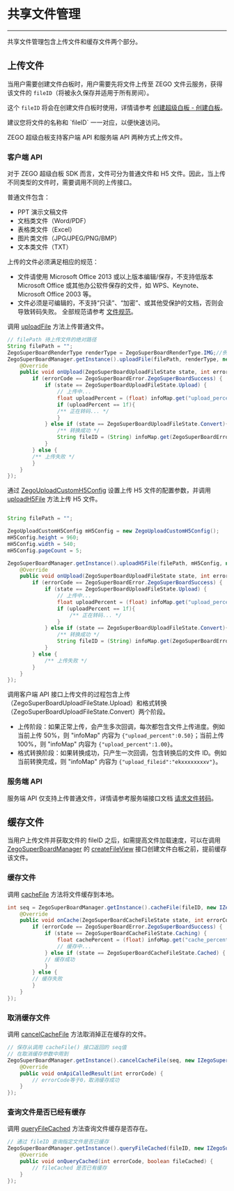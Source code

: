 # 共享文件管理

- - -

共享文件管理包含上传文件和缓存文件两个部分。

## 上传文件

当用户需要创建文件白板时，用户需要先将文件上传至 ZEGO 文件云服务，获得该文件的 `fileID`（将被永久保存并适用于所有房间）。

这个 `fileID` 将会在创建文件白板时使用，详情请参考 [创建超级白板 - 创建白板](/super-board-android/quick-start/create-white-board)。

<Note title="说明">
建议您将文件的名称和 `fileID` 一一对应，以便快速访问。
</Note>

ZEGO 超级白板支持客户端 API 和服务端 API 两种方式上传文件。

### 客户端 API

对于 ZEGO 超级白板 SDK 而言，文件可分为普通文件和 H5 文件。因此，当上传不同类型的文件时，需要调用不同的上传接口。

普通文件包含：

- PPT 演示文稿文件
- 文档类文件（Word/PDF）
- 表格类文件（Excel）
- 图片类文件（JPG/JPEG/PNG/BMP）
- 文本类文件（TXT）

<Warning title="注意">
上传的文件必须满足相应的规范：

- 文件请使用 Microsoft Office 2013 或以上版本编辑/保存，不支持低版本 Microsoft Office 或其他办公软件保存的文件，如 WPS、Keynote、Microsoft Office 2003 等。
- 文件必须是可编辑的，不支持“只读”、“加密”、或其他受保护的文档，否则会导致转码失败。
全部规范请参考 [文件规范](/super-board-android/product-desc/use-restrictions/filerule)。

</Warning>
<Tabs>
<Tab title="上传普通文件">

调用 [uploadFile](https://doc-zh.zego.im/article/api?doc=superboard_API~java_android~class~ZegoSuperBoardManager#upload-file) 方法上传普通文件。

``` java
// filePath 待上传文件的绝对路径
String filePath = "";
ZegoSuperBoardRenderType renderType = ZegoSuperBoardRenderType.IMG;//例如转换成image格式
ZegoSuperBoardManager.getInstance().uploadFile(filePath, renderType, new IZegoSuperBoardUploadFileListener() {
    @Override
    public void onUpload(ZegoSuperBoardUploadFileState state, int errorCode, @NonNull HashMap<String, Object> infoMap) {
        if (errorCode == ZegoSuperBoardError.ZegoSuperBoardSuccess) {
            if (state == ZegoSuperBoardUploadFileState.Upload) {
                // 上传中...
                float uploadPercent = (float) infoMap.get("upload_percent");
                if (uploadPercent == 1f){
                /** 正在转码... */
                }
            } else if (state == ZegoSuperBoardUploadFileState.Convert){
                /** 转换成功 */
                String fileID = (String) infoMap.get(ZegoSuperBoardError.UPLOAD_FILEID);
            }
        } else {
        /** 上传失败 */
        }
    }
});
```

</Tab>
<Tab title="上传 H5 文件">

通过 [ZegoUploadCustomH5Config](https://doc-zh.zego.im/article/api?doc=superboard_API~java_android~class~ZegoUploadCustomH5Config) 设置上传 H5 文件的配置参数，并调用 [uploadH5File](https://doc-zh.zego.im/article/api?doc=superboard_API~java_android~class~ZegoSuperBoardManager#upload-h5file) 方法上传 H5 文件。

``` java

String filePath = "";

ZegoUploadCustomH5Config mH5Config = new ZegoUploadCustomH5Config();
mH5Config.height = 960;
mH5Config.width = 540;
mH5Config.pageCount = 5;

ZegoSuperBoardManager.getInstance().uploadH5File(filePath, mH5Config, new IZegoSuperBoardUploadFileListener() {
    @Override
    public void onUpload(ZegoSuperBoardUploadFileState state, int errorCode, @NonNull HashMap<String, Object> infoMap) {
        if (errorCode == ZegoSuperBoardError.ZegoSuperBoardSuccess) {
            if (state == ZegoSuperBoardUploadFileState.Upload) {
                // 上传中...
                float uploadPercent = (float) infoMap.get("upload_percent");
                if (uploadPercent == 1f){
                    /** 正在转码... */
                }
            } else if (state == ZegoSuperBoardUploadFileState.Convert){
                /** 转换成功 */
                String fileID = (String) infoMap.get(ZegoSuperBoardError.UPLOAD_FILEID);
            }
        } else {
            /** 上传失败 */
        }
    }
});
```
</Tab>
</Tabs>




调用客户端 API 接口上传文件的过程包含上传（ZegoSuperBoardUploadFileState.Upload）和格式转换（ZegoSuperBoardUploadFileState.Convert）两个阶段。

- 上传阶段：如果正常上传，会产生多次回调，每次都包含文件上传进度。例如当前上传 50%，则 "infoMap" 内容为 `{"upload_percent":0.50}`；当前上传 100%，则 "infoMap" 内容为 `{"upload_percent":1.00}`。
- 格式转换阶段：如果转换成功，只产生一次回调，包含转换后的文件 ID。例如当前转换完成，则 "infoMap" 内容为 `{"upload_fileid":"ekxxxxxxxxv"}`。

### 服务端 API

服务端 API 仅支持上传普通文件，详情请参考服务端接口文档 [请求文件转码](/super-board-server/cvt-doc)。

## 缓存文件

当用户上传文件并获取文件的 fileID 之后，如需提高文件加载速度，可以在调用 [ZegoSuperBoardManager](https://doc-zh.zego.im/article/api?doc=superboard_API~java_android~class~ZegoSuperBoardManager) 的 [createFileView](https://doc-zh.zego.im/article/api?doc=superboard_API~java_android~class~ZegoSuperBoardManager#create-file-view) 接口创建文件白板之前，提前缓存该文件。

### 缓存文件

调用 [cacheFile](https://doc-zh.zego.im/article/api?doc=superboard_API~java_android~class~ZegoSuperBoardManager#cache-file) 方法将文件缓存到本地。
``` java
int seq = ZegoSuperBoardManager.getInstance().cacheFile(fileID, new IZegoSuperBoardCacheFileListener() {
    @Override
    public void onCache(ZegoSuperBoardCacheFileState state, int errorCode, @NonNull HashMap<String, Object> infoMap) {
        if (errorCode == ZegoSuperBoardError.ZegoSuperBoardSuccess) {
            if (state == ZegoSuperBoardCacheFileState.Caching) {
                float cachePercent = (float) infoMap.get("cache_percent") * (float) 100;
                // 缓存中...
            } else if (state == ZegoSuperBoardCacheFileState.Cached) {
            // 缓存成功
            }
        } else {
        // 缓存失败
        }
    }
});
```

### 取消缓存文件

调用 [cancelCacheFile](https://doc-zh.zego.im/article/api?doc=superboard_API~java_android~class~ZegoSuperBoardManager#cancel-cache-file) 方法取消掉正在缓存的文件。

``` java
// 保存从调用 cacheFile() 接口返回的 seq值
// 在取消缓存参数中用到
ZegoSuperBoardManager.getInstance().cancelCacheFile(seq, new IZegoSuperBoardApiCalledCallback() {
    @Override
    public void onApiCalledResult(int errorCode) {
        // errorCode等于0，取消缓存成功
    }
});
```

### 查询文件是否已经有缓存

调用 [queryFileCached](https://doc-zh.zego.im/article/api?doc=superboard_API~java_android~class~ZegoSuperBoardManager#query-file-cached) 方法查询文件缓存是否存在。

``` java
// 通过 fileID 查询指定文件是否已缓存
ZegoSuperBoardManager.getInstance().queryFileCached(fileID, new IZegoSuperBoardQueryFileCachedListener() {
    @Override
    public void onQueryCached(int errorCode, boolean fileCached) {
        // fileCached 是否已有缓存
    }
});
```
